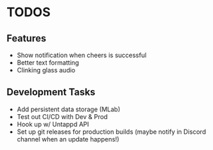 # TODOS

## Features

- Show notification when cheers is successful
- Better text formatting
- Clinking glass audio

## Development Tasks

- Add persistent data storage (MLab)
- Test out CI/CD with Dev & Prod
- Hook up w/ Untappd API
- Set up git releases for production builds (maybe notify in Discord channel when an update happens!)

